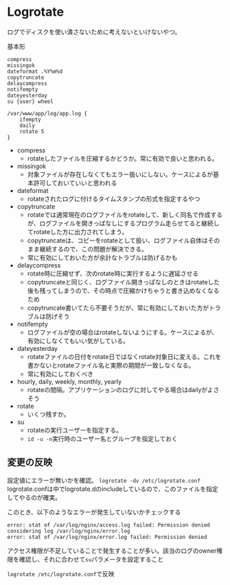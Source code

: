 # Logrotate

ログでディスクを使い潰さないために考えないといけないやつ。

基本形

```
compress
missingok
dateformat .%Y%m%d
copytruncate
delaycompress
notifempty
dateyesterday
su {user} wheel

/var/www/app/log/app.log {
    ifempty
    daily
    rotate 5
}
```

- compress
  - rotateしたファイルを圧縮するかどうか。常に有効で良いと思われる。
- missingok
  - 対象ファイルが存在しなくてもエラー扱いにしない。ケースによるが基本許可しておいていいと思われる
- dateformat
  - rotateされたログに付けるタイムスタンプの形式を指定するやつ
- copytruncate
  - rotateでは通常現在のログファイルをrotateして、新しく同名で作成するが、ログファイルを開きっぱなしにするプログラム走らせてると継続してrotateした方に出力されてしまう。
  - copytruncateは、コピーをrotateとして扱い、ログファイル自体はそのまま継続するので、この問題が解決できる。
  - 常に有効にしておいた方が余計なトラブルは防げるかも
- delaycompress
  - rotate時に圧縮せず、次のrotate時に実行するように遅延させる
  - copytruncateと同じく、ログファイル開きっぱなしのときはrotateした後も残ってしまうので、その時点で圧縮かけちゃうと書き込めなくなるため
  - copytruncate書いてたら不要そうだが、常に有効にしておいた方がトラブルは防げそう
- notifempty
  - ログファイルが空の場合はrotateしないようにする。ケースによるが、有効にしなくてもいい気がしている。
- dateyesterday
  - rotateファイルの日付をrotate日ではなくrotate対象日に変える。これを書かないとrotateファイル名と実際の期間が一致しなくなる。
  - 常に有効にしておくべき
- hourly, daily, weekly, monthly, yearly
  - rotateの間隔。アプリケーションのログに対してやる場合はdailyがよさそう
- rotate
  - いくつ残すか。
- su
  - rotateの実行ユーザーを指定する。
  - `id -u -n`実行時のユーザー名とグループを指定しておく

## 変更の反映

設定値にエラーが無いかを確認。
`logrotate -dv /etc/logrotate.conf`
logrotate.confは中でlogrotate.dのincludeしているので、このファイルを指定してやるのが確実。
 
このとき、以下のようなエラーが発生していないかチェックする
```
error: stat of /var/log/nginx/access.log failed: Permission denied
considering log /var/log/nginx/error.log
error: stat of /var/log/nginx/error.log failed: Permission denied
```
アクセス権限が不足していることで発生することが多い。該当のログのowner権限を確認し、それに合わせて`su`パラメータを設定すること

`logrotate /etc/logrotate.conf`で反映

